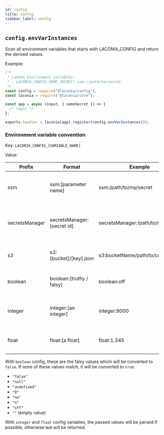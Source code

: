 ```yaml
---
id: config
title: config
sidebar_label: config
---
```


## `config.envVarInstances`

Scan all environment variables that starts with LACONIA_CONFIG and return the
derived values.

Example:

```js
/**
 * Lambda Environment variables:
 * - LACONIA_CONFIG_SOME_SECRET: ssm://path/to/secret
 */
const config = require("@laconia/config");
const laconia = require("@laconia/core");

const app = async (input, { someSecret }) => {
  /* logic */
};

exports.handler = laconia(app).register(config.envVarInstances());
```

### Environment variable convention

Key: `LACONIA_CONFIG_[VARIABLE_NAME]`

Value:

| Prefix         | Format                     | Example                           | Description                                               |
| -------------- | -------------------------- | --------------------------------- | --------------------------------------------------------- |
| ssm            | ssm:[parameter name]       | ssm:/path/to/my/secret            | Retrieves parameters and secrets from AWS SSM             |
| secretsManager | secretsManager:[secret id] | secretsManager:/path/to/my/secret | Retrieves parameters and secrets from AWS Secrets Manager |
| s3             | s3:[bucket]/[key].json     | s3:bucketName/path/to/config.json | Retrieves application config from S3                      |
| boolean        | boolean:[truthy / falsy]   | boolean:off                       | Converts truthy/falsy values to boolean                   |
| integer        | integer:[an integer]       | integer:9000                      | Converts integer values to true JS integers               |
| float          | float:[a float]            | float:1.345                       | Converts float values to true JS floats                   |

With `boolean` config, these are the falsy values which will be converted to
`false`. If none of these values match, it will be converted to `true`:

- `"false"`
- `"null"`
- `"undefined"`
- `"0"`
- `"no"`
- `"n"`
- `"off"`
- `""` (empty value)

With `integer` and `float` config variables, the passed values will be parsed
if possible, otherwise `NaN` will be returned.
